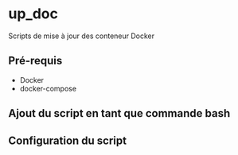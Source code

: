 # up_doc
Scripts de mise à jour des conteneur Docker

## Pré-requis
- Docker
- docker-compose

## Ajout du script en tant que commande bash


## Configuration du script


